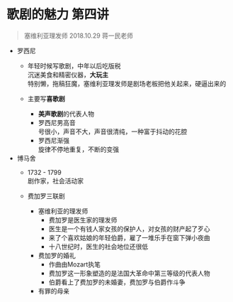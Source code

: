 # 歌剧的魅力 第四讲
> 塞维利亚理发师 2018.10.29 蒋一民老师

* 罗西尼  
	* 年轻时候写歌剧，中年以后吃版税  
		沉迷美食和精密仪器，**大玩主**  
		特别懒，拖稿狂魔，塞维利亚理发师是剧场老板把他关起来，硬逼出来的  

	* 主要写**喜歌剧**  
		* **美声歌剧**的代表人物  
		* 罗西尼男高音  
			号很小，声音不大，声音很清纯，一种富于抖动的花腔  
		* 罗西尼渐强  
			旋律不停地重复，不断的变强
* 博马舍
	* 1732 - 1799  
		剧作家，社会活动家  

	* 费加罗三联剧
		* 塞维利亚的理发师  
			* 费加罗是医生家的理发师  
			* 医生是一个有钱人家女孩的保护人，对女孩的财产起了歹心  
			* 来了个喜欢姑娘的年轻伯爵，雇了一堆乐手在窗下弹小夜曲  
			* 十八世纪时，医生的社会地位还很低  
		* 费加罗的婚礼  
			* 作曲由Mozart执笔
			* 费加罗这一形象塑造的是法国大革命中第三等级的代表人物
			* 伯爵看上了费加罗的未婚妻，费加罗与伯爵作斗争  
		* 有罪的母亲

